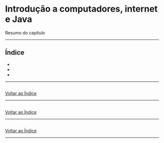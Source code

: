 # Introdução a computadores, internet e Java

Resumo do capítulo

---

## <a name="indice">Índice</a>

- [](#parte1)   
- [](#parte2)   
- [](#parte3)   

---

## <a name="parte1"></a>


[Voltar ao Índice](#indice)

---

## <a name="parte2"></a>


[Voltar ao Índice](#indice)

---

## <a name="parte3"></a>


[Voltar ao Índice](#indice)

---
